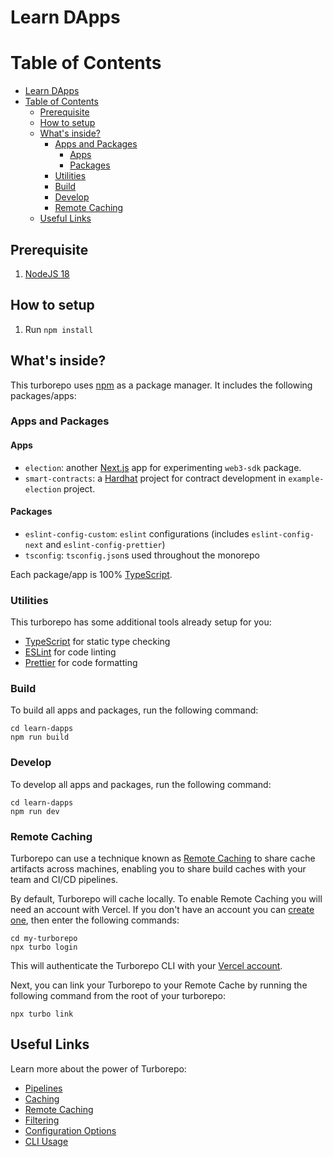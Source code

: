 # Learn DApps

# Table of Contents
- [Learn DApps](#learn-dapps)
- [Table of Contents](#table-of-contents)
  - [Prerequisite](#prerequisite)
  - [How to setup](#how-to-setup)
  - [What's inside?](#whats-inside)
    - [Apps and Packages](#apps-and-packages)
      - [Apps](#apps)
      - [Packages](#packages)
    - [Utilities](#utilities)
    - [Build](#build)
    - [Develop](#develop)
    - [Remote Caching](#remote-caching)
  - [Useful Links](#useful-links)

## Prerequisite
1. [NodeJS 18](https://nodejs.org/en/)

## How to setup
1. Run `npm install`

## What's inside?
This turborepo uses [npm](https://www.npmjs.com/) as a package manager. It includes the following packages/apps:

### Apps and Packages
#### Apps
- `election`: another [Next.js](https://nextjs.org/) app for experimenting `web3-sdk` package.
- `smart-contracts`: a [Hardhat](https://hardhat.org) project for contract development in `example-election` project.

#### Packages
- `eslint-config-custom`: `eslint` configurations (includes `eslint-config-next` and `eslint-config-prettier`)
- `tsconfig`: `tsconfig.json`s used throughout the monorepo

Each package/app is 100% [TypeScript](https://www.typescriptlang.org/).

### Utilities

This turborepo has some additional tools already setup for you:

- [TypeScript](https://www.typescriptlang.org/) for static type checking
- [ESLint](https://eslint.org/) for code linting
- [Prettier](https://prettier.io) for code formatting

### Build

To build all apps and packages, run the following command:

```
cd learn-dapps
npm run build
```

### Develop

To develop all apps and packages, run the following command:

```
cd learn-dapps
npm run dev
```

### Remote Caching

Turborepo can use a technique known as [Remote Caching](https://turbo.build/repo/docs/core-concepts/remote-caching) to share cache artifacts across machines, enabling you to share build caches with your team and CI/CD pipelines.

By default, Turborepo will cache locally. To enable Remote Caching you will need an account with Vercel. If you don't have an account you can [create one](https://vercel.com/signup), then enter the following commands:

```
cd my-turborepo
npx turbo login
```

This will authenticate the Turborepo CLI with your [Vercel account](https://vercel.com/docs/concepts/personal-accounts/overview).

Next, you can link your Turborepo to your Remote Cache by running the following command from the root of your turborepo:

```
npx turbo link
```

## Useful Links

Learn more about the power of Turborepo:

- [Pipelines](https://turbo.build/repo/docs/core-concepts/monorepos/running-tasks)
- [Caching](https://turbo.build/repo/docs/core-concepts/caching)
- [Remote Caching](https://turbo.build/repo/docs/core-concepts/remote-caching)
- [Filtering](https://turbo.build/repo/docs/core-concepts/monorepos/filtering)
- [Configuration Options](https://turbo.build/repo/docs/reference/configuration)
- [CLI Usage](https://turbo.build/repo/docs/reference/command-line-reference)
